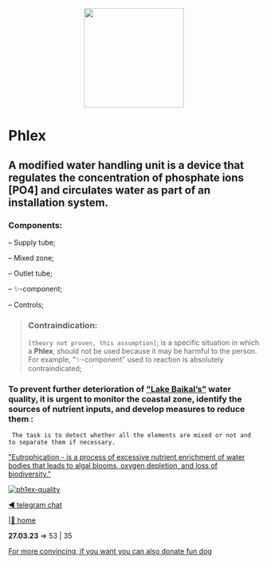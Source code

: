 <div id="header" align="center">
  <img src="https://a1ex-13.github.io/Phlex/phl.jpg" width="200"/>
</div>

#  Phlex 

## A modified water handling unit is a device that regulates the concentration of phosphate ions [PO4] and circulates water as part of an installation system.

### Components:

– Supply tube;

– Mixed zone;

– Outlet tube;

– ✨-component;

– Controls;

> ###  Contraindication:
> `[theory not proven, this assumption]`; 
> is a specific situation in which a **Phlex**, should not be used because it may be harmful to the person. 
> For example, "✨-component" used to reaction is absolutely contraindicated;

### To prevent further deterioration of ["Lake Baikal’s"](https://ru.wikipedia.org/wiki/%D0%91%D0%B0%D0%B9%D0%BA%D0%B0%D0%BB#%D0%A0%D0%B5%D0%B7%D1%83%D0%BB%D1%8C%D1%82%D0%B0%D1%82%D1%8B_%D0%BD%D0%B0%D0%B1%D0%BB%D1%8E%D0%B4%D0%B5%D0%BD%D0%B8%D0%B9) water quality, it is urgent to monitor the coastal zone, identify the sources of nutrient inputs, and develop measures to reduce them :
```
 The task is to detect whether all the elements are mixed or not and to separate them if necessary.
```
["Eutrophication - is a process of excessive nutrient enrichment of water bodies that leads to algal blooms, oxygen depletion, and loss of biodiversity."](https://en.wikipedia.org/wiki/Eutrophication)

[![ph1ex-quality](http://a1ex-13.github.io/Phlex/combine.jpg)](http://web.archive.org/web/20220207123843/https://www.ng.ru/nauka/2022-01-25/14_8354_25012022.html)

[◀️ telegram chat](https://t.me/ph1ex)

|[🚪 home](https://a1ex-13.github.io)

**27.03.23**  => 53 | 35


 [For more convincing, if you want you can also donate fun dog](https://a1ex-13.github.io/me/DOGE.jpg)


